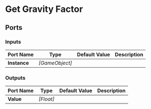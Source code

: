 # Get Gravity Factor

## Ports

### Inputs

Port Name|Type|Default Value|Description
---|---|---|---
**Instance**|_[GameObject]_||
### Outputs

Port Name|Type|Default Value|Description
---|---|---|---
**Value**|_[Float]_||
